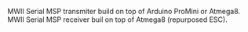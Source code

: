 MWII Serial MSP transmiter build on top of Arduino ProMini or Atmega8.
MWII Serial MSP receiver buil on top of Atmega8 (repurposed ESC).